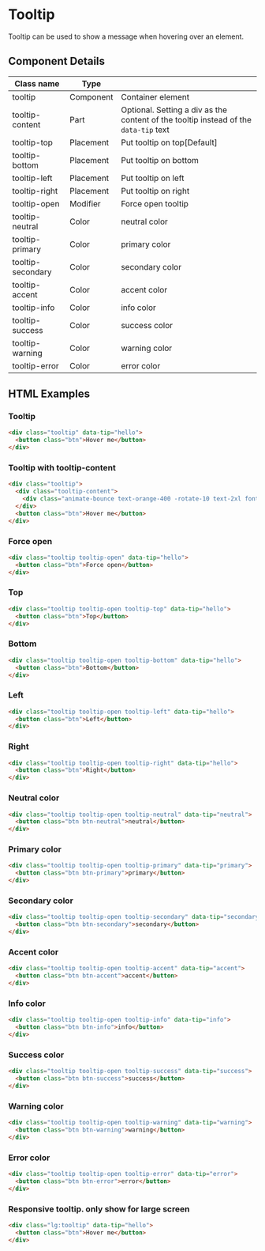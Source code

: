 # Tooltip

Tooltip can be used to show a message when hovering over an element.

## Component Details

| Class name | Type |  |
| --- | --- | --- |
| tooltip | Component | Container element |
| tooltip-content | Part | Optional. Setting a div as the content of the tooltip instead of the `data-tip` text |
| tooltip-top | Placement | Put tooltip on top[Default] |
| tooltip-bottom | Placement | Put tooltip on bottom |
| tooltip-left | Placement | Put tooltip on left |
| tooltip-right | Placement | Put tooltip on right |
| tooltip-open | Modifier | Force open tooltip |
| tooltip-neutral | Color | neutral color |
| tooltip-primary | Color | primary color |
| tooltip-secondary | Color | secondary color |
| tooltip-accent | Color | accent color |
| tooltip-info | Color | info color |
| tooltip-success | Color | success color |
| tooltip-warning | Color | warning color |
| tooltip-error | Color | error color |

## HTML Examples

### Tooltip

```html
<div class="tooltip" data-tip="hello">
  <button class="btn">Hover me</button>
</div>
```

### Tooltip with tooltip-content

```html
<div class="tooltip">
  <div class="tooltip-content">
    <div class="animate-bounce text-orange-400 -rotate-10 text-2xl font-black">Wow!</div>
  </div>
  <button class="btn">Hover me</button>
</div>
```

### Force open

```html
<div class="tooltip tooltip-open" data-tip="hello">
  <button class="btn">Force open</button>
</div>
```

### Top

```html
<div class="tooltip tooltip-open tooltip-top" data-tip="hello">
  <button class="btn">Top</button>
</div>
```

### Bottom

```html
<div class="tooltip tooltip-open tooltip-bottom" data-tip="hello">
  <button class="btn">Bottom</button>
</div>
```

### Left

```html
<div class="tooltip tooltip-open tooltip-left" data-tip="hello">
  <button class="btn">Left</button>
</div>
```

### Right

```html
<div class="tooltip tooltip-open tooltip-right" data-tip="hello">
  <button class="btn">Right</button>
</div>
```

### Neutral color

```html
<div class="tooltip tooltip-open tooltip-neutral" data-tip="neutral">
  <button class="btn btn-neutral">neutral</button>
</div>
```

### Primary color

```html
<div class="tooltip tooltip-open tooltip-primary" data-tip="primary">
  <button class="btn btn-primary">primary</button>
</div>
```

### Secondary color

```html
<div class="tooltip tooltip-open tooltip-secondary" data-tip="secondary">
  <button class="btn btn-secondary">secondary</button>
</div>
```

### Accent color

```html
<div class="tooltip tooltip-open tooltip-accent" data-tip="accent">
  <button class="btn btn-accent">accent</button>
</div>
```

### Info color

```html
<div class="tooltip tooltip-open tooltip-info" data-tip="info">
  <button class="btn btn-info">info</button>
</div>
```

### Success color

```html
<div class="tooltip tooltip-open tooltip-success" data-tip="success">
  <button class="btn btn-success">success</button>
</div>
```

### Warning color

```html
<div class="tooltip tooltip-open tooltip-warning" data-tip="warning">
  <button class="btn btn-warning">warning</button>
</div>
```

### Error color

```html
<div class="tooltip tooltip-open tooltip-error" data-tip="error">
  <button class="btn btn-error">error</button>
</div>
```

### Responsive tooltip. only show for large screen

```html
<div class="lg:tooltip" data-tip="hello">
  <button class="btn">Hover me</button>
</div>
```

